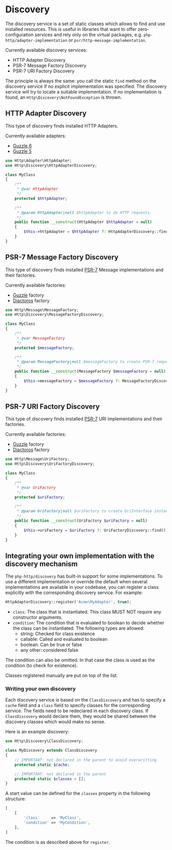 # Discovery

The discovery service is a set of static classes which allows to find and use installed resources. This is useful in libraries that want to offer zero-configuration services and rely only on the virtual packages, e.g. `php-http/adapter-implementation` or `psr/http-message-implementation`.


Currently available discovery services:

- HTTP Adapter Discovery
- PSR-7 Message Factory Discovery
- PSR-7 URI Factory Discovery

The principle is always the same: you call the static `find` method on the discovery service if no explicit implementation was specified. The discovery service will try to locate a suitable implementation. If no implementation is found, an `Http\Discovery\NotFoundException` is thrown.


## HTTP Adapter Discovery

This type of discovery finds installed HTTP Adapters.

Currently available adapters:

- [Guzzle 6](https://github.com/php-http/guzzle6-adapter)
- [Guzzle 5](https://github.com/php-http/guzzle5-adapter)

``` php
use Http\Adapter\HttpAdapter;
use Http\Discovery\HttpAdapterDiscovery;

class MyClass
{
    /**
     * @var HttpAdapter
     */
    protected $httpAdapter;

    /**
     * @param HttpAdapter|null $httpAdapter to do HTTP requests.
     */
    public function __construct(HttpAdapter $httpAdapter = null)
    {
        $this->httpAdapter = $httpAdapter ?: HttpAdapterDiscovery::find();
    }
}
```


## PSR-7 Message Factory Discovery

This type of discovery finds installed [PSR-7](http://www.php-fig.org/psr/psr-7/) Message implementations and their factories.

Currently available factories:

- [Guzzle](https://github.com/guzzle/psr7) factory
- [Diactoros](https://github.com/zendframework/zend-diactoros) factory


``` php
use Http\Message\MessageFactory;
use Http\Discovery\MessageFactoryDiscovery;

class MyClass
{
    /**
     * @var MessageFactory
     */
    protected $messageFactory;

    /**
     * @param MessageFactory|null $messageFactory to create PSR-7 requests.
     */
    public function __construct(MessageFactory $messageFactory = null)
    {
        $this->messageFactory = $messageFactory ?: MessageFactoryDiscovery::find();
    }
}
```

## PSR-7 URI Factory Discovery

This type of discovery finds installed [PSR-7](http://www.php-fig.org/psr/psr-7/) URI implementations and their factories.

Currently available factories:

- [Guzzle](https://github.com/guzzle/psr7) factory
- [Diactoros](https://github.com/zendframework/zend-diactoros) factory


``` php
use Http\Message\UriFactory;
use Http\Discovery\UriFactoryDiscovery;

class MyClass
{
    /**
     * @var UriFactory
     */
    protected $uriFactory;

    /**
     * @param UriFactory|null $uriFactory to create UriInterface instances from strings.
     */
    public function __construct(UriFactory $uriFactory = null)
    {
        $this->uriFactory = $uriFactory ?: UriFactoryDiscovery::find();
    }
}
```


## Integrating your own implementation with the discovery mechanism

The `php-http/discovery` has built-in support for some implementations. To use a different implementation or override the default when several implementations are available in your codebase, you can register a class explicitly with the corresponding discovery service. For example:

``` php
HttpAdapterDiscovery::register('Acme\MyAdapter', true);
```

- `class`: The class that is instantiated. This class MUST NOT require any constructor arguments.
- `condition`: The condition that is evaluated to boolean to decide whether the class can be instantiated. The following types are allowed:
    - string: Checked for class existence
    - callable: Called and evaluated to boolean
    - boolean: Can be true or false
    - any other: considered false

The condition can also be omitted. In that case the class is used as the condition (to check for existence).

Classes registered manually are put on top of the list.


### Writing your own discovery

Each discovery service is based on the `ClassDiscovery` and has to specify a `cache` field and a `class` field to specify classes for the corresponding service. The fields need to be redeclared in each discovery class. If `ClassDiscovery` would declare them, they would be shared between the discovery classes which would make no sense.  

Here is an example discovery:

``` php
use Http\Discovery\ClassDiscovery;

class MyDiscovery extends ClassDiscovery
{
    // IMPORTANT: not declared in the parent to avoid overwritting
    protected static $cache;

    // IMPORTANT: not declared in the parent
    protected static $classes = [];
}
```

A start value can be defined for the `classes` property in the following structure:

``` php
[
    [
        'class'     => 'MyClass',
        'condition' => 'MyCondition',
    ],
]
```

The condition is as described above for `register`.
